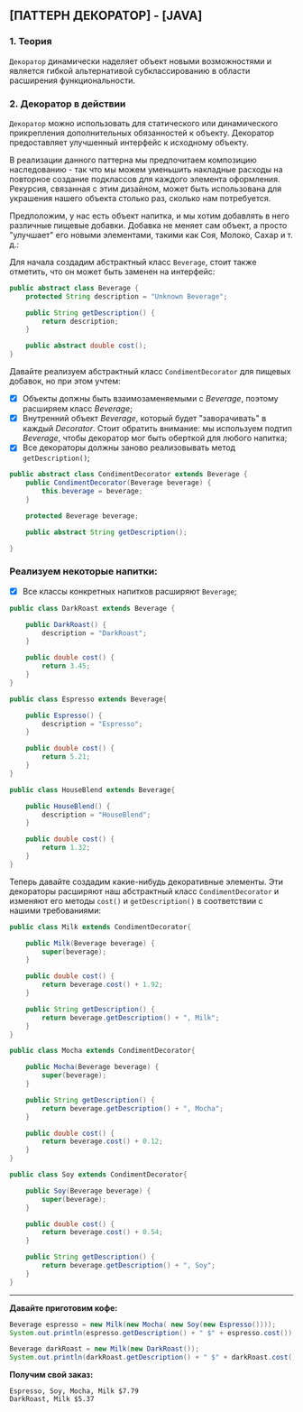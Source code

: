 ## [ПАТТЕРН ДЕКОРАТОР] - [JAVA]

### 1. Теория
`Декоратор` динамически наделяет объект новыми возможностями и является гибкой
альтернативой субклассированию в области расширения функциональности.
### 2. Декоратор в действии
`Декоратор` можно использовать для статического или динамического прикрепления
дополнительных обязанностей к объекту. Декоратор предоставляет улучшенный
интерфейс к исходному объекту.

В реализации данного паттерна мы предпочитаем композицию наследованию - так что
мы можем уменьшить накладные расходы на повторное создание подклассов для каждого
элемента оформления. Рекурсия, связанная с этим дизайном, может быть использована
для украшения нашего объекта столько раз, сколько нам потребуется.

Предположим, у нас есть объект напитка, и мы хотим добавлять в него различные 
пищевые добавки. Добавка не меняет сам объект, а просто "улучшает" его новыми 
элементами, такими как Соя, Молоко, Сахар и т. д.:

Для начала создадим абстрактный класс `Beverage`, стоит также отметить, что он
может быть заменен на интерфейс:
```java
public abstract class Beverage {
    protected String description = "Unknown Beverage";

    public String getDescription() {
        return description;
    }

    public abstract double cost();
}
```
Давайте реализуем абстрактный класс `CondimentDecorator` для пищевых добавок,
но при этом учтем:
- [X] Объекты должны быть взаимозаменяемыми с *Beverage*, поэтому расширяем класс *Beverage*;
- [X] Внутренний объект *Beverage*, который будет "заворачивать" в каждый *Decorator*. Стоит обратить внимание: мы используем подтип *Beverage*, чтобы декоратор мог быть оберткой для любого напитка;
- [X] Все декораторы должны заново реализовывать метод `getDescription()`;
```java
public abstract class CondimentDecorator extends Beverage {
    public CondimentDecorator(Beverage beverage) {
        this.beverage = beverage;
    }

    protected Beverage beverage;

    public abstract String getDescription();

}
```
### Реализуем некоторые напитки:
- [X] Все классы конкретных напитков расширяют `Beverage`;
```java
public class DarkRoast extends Beverage {

    public DarkRoast() {
        description = "DarkRoast";
    }

    public double cost() {
        return 3.45;
    }
}
```
```java
public class Espresso extends Beverage{

    public Espresso() {
        description = "Espresso";
    }

    public double cost() {
        return 5.21;
    }
}
```
```java
public class HouseBlend extends Beverage{

    public HouseBlend() {
        description = "HouseBlend";
    }

    public double cost() {
        return 1.32;
    }
}
```
Теперь давайте создадим какие-нибудь декоративные элементы. Эти декораторы 
расширяют наш абстрактный класс `CondimentDecorator` и изменяют его методы
`cost()` и `getDescription()` в соответствии с нашими требованиями:

```java
public class Milk extends CondimentDecorator{

    public Milk(Beverage beverage) {
        super(beverage);
    }

    public double cost() {
        return beverage.cost() + 1.92;
    }

    public String getDescription() {
        return beverage.getDescription() + ", Milk";
    }
}
```
```java
public class Mocha extends CondimentDecorator{

    public Mocha(Beverage beverage) {
        super(beverage);
    }

    public String getDescription() {
        return beverage.getDescription() + ", Mocha";
    }

    public double cost() {
        return beverage.cost() + 0.12;
    }
}
```
```java
public class Soy extends CondimentDecorator{

    public Soy(Beverage beverage) {
        super(beverage);
    }

    public double cost() {
        return beverage.cost() + 0.54;
    }

    public String getDescription() {
        return beverage.getDescription() + ", Soy";
    }
}
```
___
**Давайте приготовим кофе:**
```java
Beverage espresso = new Milk(new Mocha( new Soy(new Espresso())));
System.out.println(espresso.getDescription() + " $" + espresso.cost());

Beverage darkRoast = new Milk(new DarkRoast());
System.out.println(darkRoast.getDescription() + " $" + darkRoast.cost());
```
**Получим свой заказ:**
```
Espresso, Soy, Mocha, Milk $7.79
DarkRoast, Milk $5.37
```